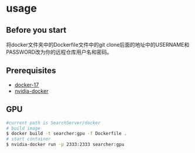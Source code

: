 # usage

## Before you start

将docker文件夹中的Dockerfile文件中的git clone后面的地址中的USERNAME和PASSWORD改为你的远程仓库用户名和密码。

## Prerequisites

- [docker-17](https://docs.docker.com/install/linux/docker-ce/ubuntu/#install-docker-ce-1)
- [nvidia-docker](https://github.com/nvidia/nvidia-docker/wiki/Installation-(version-2.0))

## GPU

```bash
#current path is SearchServer/docker
# build image
$ docker build -t searcher:gpu -f Dockerfile .
# start container
$ nvidia-docker run -p 2333:2333 searcher:gpu
```
